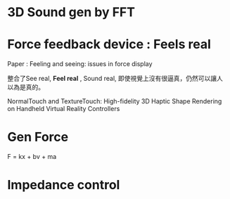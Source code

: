 # 3D Sound gen by FFT

# Force feedback device : Feels real

Paper : Feeling and seeing: issues in force display

整合了See real, **Feel real** , Sound real, 即使視覺上沒有很逼真，仍然可以讓人以為是真的。

NormalTouch and TextureTouch: High-fidelity 3D Haptic Shape Rendering on Handheld Virtual Reality Controllers

# Gen Force

F = kx + bv + ma

# Impedance control
